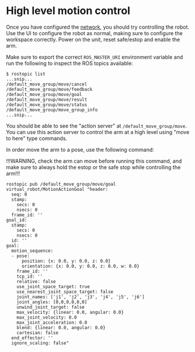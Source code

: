 # High level motion control

Once you have configured the [network](NETWORK.md), you should try controlling the robot. Use the UI to configure the robot as normal, making sure to configure the workspace correctly. Power on the unit, reset safe/estop and enable the arm.

Make sure to export the correct `ROS_MASTER_URI` environment variable and run the following to inspect the ROS topics available:

```
$ rostopic list
...snip...
/default_move_group/move/cancel
/default_move_group/move/feedback
/default_move_group/move/goal
/default_move_group/move/result
/default_move_group/move/status
/default_move_group/move_group_info
...snip...
```

You should be able to see the "action server" at `/default_move_group/move`. You can use this action server to control the arm at a high level using "move to here" type commands.

In order move the arm to a pose, use the following command:

!!!WARNING, check the arm can move before running this command, and make sure to always hold the estop or the safe stop while controlling the arm!!!
```
rostopic pub /default_move_group/move/goal virtual_robot/MotionActionGoal "header:
  seq: 0
  stamp:
    secs: 0
    nsecs: 0
  frame_id: ''
goal_id:
  stamp:
    secs: 0
    nsecs: 0
  id: ''
goal:
  motion_sequence:
  - pose:
      position: {x: 0.0, y: 0.0, z: 0.0}
      orientation: {x: 0.0, y: 0.0, z: 0.0, w: 0.0}
    frame_id: ''
    tcp_id: ''
    relative: false
    use_joint_space_target: true
    use_nearest_joint_space_target: false
    joint_names: ['j1', 'j2', 'j3', 'j4', 'j5', 'j6']
    joint_angles: [0,0,0,0,0,0]
    unwind_joint_target: false
    max_velocity: {linear: 0.0, angular: 0.0}
    max_joint_velocity: 0.0
    max_joint_acceleration: 0.0
    blend: {linear: 0.0, angular: 0.0}
    cartesian: false
  end_effector: ''
  ignore_scaling: false"
```
